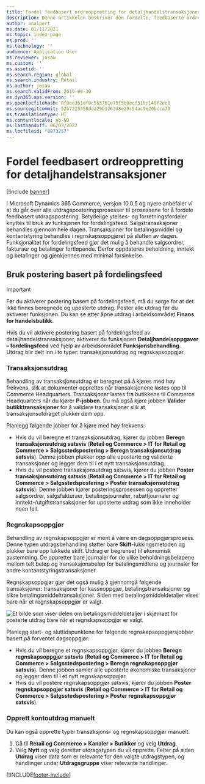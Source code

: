 ```yaml
---
title: Fordel feedbasert ordreoppretting for detaljhandelstransaksjoner
description: Denne artikkelen beskriver den fordelte, feedbaserte ordreopprettingen for butikktransaksjoner i Microsoft Dynamics 365 Commerce.
author: analpert
ms.date: 01/11/2021
ms.topic: index-page
ms.prod: ''
ms.technology: ''
audience: Application User
ms.reviewer: josaw
ms.custom: ''
ms.assetid: ''
ms.search.region: global
ms.search.industry: Retail
ms.author: josaw
ms.search.validFrom: 2019-09-30
ms.dyn365.ops.version: ''
ms.openlocfilehash: 0f0ee361df8c565761e79f5b0ecf519c149f2ec0
ms.sourcegitcommit: 52b7225350daa29b1263d8e29c54ac9e20bcca70
ms.translationtype: HT
ms.contentlocale: nb-NO
ms.lasthandoff: 06/03/2022
ms.locfileid: "8873257"
---
```

# <a name="trickle-feed-based-order-creation-for-retail-store-transactions"></a>Fordel feedbasert ordreoppretting for detaljhandelstransaksjoner

[!include [banner](includes/banner.md)]

I Microsoft Dynamics 365 Commerce, versjon 10.0.5 og nyere anbefaler vi at du går over alle utdragsposteringsprosesser til prosessene for å fordele feedbasert utdragspostering. Betydelige ytelses- og forretningsfordeler knyttes til bruk av funksjonen for fordelingsfeed. Salgstransaksjoner behandles gjennom hele dagen. Transaksjoner for betalingsmiddel og kontantstyring behandles i regnskapsoppgjøret på slutten av dagen. Funksjonalitet for fordelingsfeed gjør det mulig å behandle salgsordrer, fakturaer og betalinger fortløpende. Derfor oppdateres beholdning, inntekt og betalinger og gjenkjennes med minimal forsinkelse.

## <a name="use-trickle-feed-based-posting"></a>Bruk postering basert på fordelingsfeed

> [!IMPORTANT]
> Før du aktiverer postering basert på fordelingsfeed, må du sørge for at det ikke finnes beregnede og uposterte utdrag. Poster alle utdrag før du aktiverer funksjonen. Du kan se etter åpne utdrag i arbeidsområdet **Finans for handelsbutikk**.

Hvis du vil aktivere postering basert på fordelingsfeed av detaljhandelstransaksjoner, aktiverer du funksjonen **Detaljhandelsoppgaver – fordelingsfeed** ved hjelp av arbeidsområdet **Funksjonsbehandling**. Utdrag blir delt inn i to typer: transaksjonsutdrag og regnskapsoppgjør.

### <a name="transactional-statements"></a>Transaksjonsutdrag

Behandling av transaksjonsutdrag er beregnet på å kjøres med høy frekvens, slik at dokumenter opprettes når transaksjonene lastes opp til Commerce Headquarters. Transaksjoner lastes fra butikkene til Commerce Headquarters når du kjører **P-jobben**. Du må også kjøre jobben **Valider butikktransaksjoner** for å validere transaksjoner slik at transaksjonsutdraget plukker dem opp.

Planlegg følgende jobber for å kjøre med høy frekvens:

- Hvis du vil beregne et transaksjonsutdrag, kjører du jobben **Beregn transaksjonsutdrag satsvis** (**Retail og Commerce \> IT for Retail og Commerce \> Salgsstedspostering \> Beregn transaksjonsutdrag satsvis**). Denne jobben plukker opp alle uposterte og validerte transaksjoner og legger dem til i et nytt transaksjonsutdrag.
- Hvis du vil postere transaksjonsutdrag satsvis, kjører du jobben **Poster transaksjonsutdrag satsvis** (**Retail og Commerce \> IT for Retail og Commerce \> Salgsstedspostering \> Poster transaksjonsutdrag satsvis**). Denne jobben kjører posteringsprosessen og oppretter salgsordrer, salgsfakturaer, betalingsjournaler, rabattjournaler og inntekt-/utgiftstransaksjoner for uposterte utdrag som ikke inneholder noen feil. 

### <a name="financial-statements"></a>Regnskapsoppgjør

Behandling av regnskapsoppgjør er ment å være en dagsoppgjørsprosess. Denne typen utdragsbehandling støtter bare **Skift**-lukkingsmetoden og plukker bare opp lukkede skift. Utdrag er begrenset til økonomisk avstemming. De oppretter bare journaler for de ulike beholdningsbeløpene mellom telt beløp og transaksjonsbeløp for betalingsmidlene og journaler for andre kontantstyringstransaksjoner.

Regnskapsoppgjør gjør det også mulig å gjennomgå følgende transaksjoner: transaksjoner for kasseoppgjør, betalingstransaksjoner og sikre betalingsmiddeltransaksjoner. Siden med betalingsmiddeldetaljer vises bare når et regnskapsoppgjør er valgt.

![Et bilde som viser delen om betalingsmiddeldetaljer i skjemaet for posterte utdrag bare når et regnskapsoppgjør er valgt.](./media/Trickle-feed-posted-statements-transaction-view.png)

Planlegg start- og sluttidspunktene for følgende regnskapsoppgjørsjobber basert på forventet dagsoppgjør:

- Hvis du vil beregne et regnskapsoppgjør, kjører du jobben **Beregn regnskapsoppgjør satsvis** (**Retail og Commerce \> IT for Retail og Commerce \> Salgsstedspostering \> Beregn regnskapsoppgjør satsvis**). Denne jobben samler alle uposterte økonomiske transaksjoner og legger dem til i et nytt regnskapsoppgjør.
- Hvis du vil postere regnskapsoppgjør satsvis, kjører du jobben **Poster regnskapsoppgjør satsvis** (**Retail og Commerce \> IT for Retail og Commerce \> Salgsstedspostering \> Poster regnskapsoppgjør satsvis**).

### <a name="manually-create-statements"></a>Opprett kontoutdrag manuelt

Du kan også opprette typer transaksjons- og regnskapsoppgjør manuelt. 

1. Gå til **Retail og Commerce \> Kanaler \> Butikker** og velg **Utdrag**. 
2. Velg **Nytt** og velg deretter utdragstypen du vil opprette. Felter på siden **Utdrag** viser data som er relevante for den valgte utdragstypen, og handlinger under **Utdragsgruppe** viser relevante handlinger.

[!INCLUDE[footer-include](../includes/footer-banner.md)]
